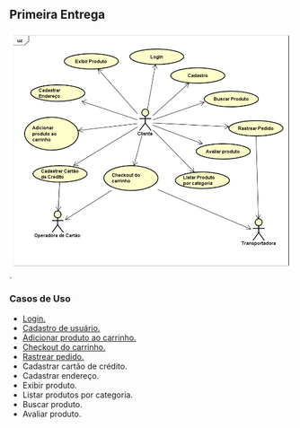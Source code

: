 ## Primeira Entrega

![Diagrama de Casos de Uso](images/UseCases.png "Casos de uso").


### Casos de Uso
* [Login.](casos/LOGIN.md)
* [Cadastro de usuário.](casos/CADASTRO.md)
* [Adicionar produto ao carrinho.](casos/ADICIONAR_PRODUTO.md)
* [Checkout do carrinho.](casos/CHECKOUT.md)
* [Rastrear pedido.](casos/RASTREAR.md)
* Cadastrar cartão de crédito.
* Cadastrar endereço.
* Exibir produto.
* Listar produtos por categoria.
* Buscar produto.
* Avaliar produto.
